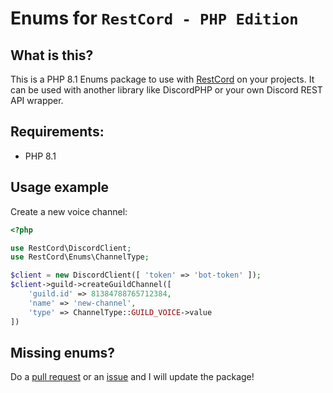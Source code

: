 Enums for `RestCord - PHP Edition`
======================

What is this?
------------

This is a PHP 8.1 Enums package to use with [RestCord](https://github.com/restcord/restcord) on your projects.
It can be used with another library like DiscordPHP or your own Discord REST API wrapper.


Requirements:
------------

- PHP 8.1

Usage example
------------

Create a new voice channel:
```php
<?php

use RestCord\DiscordClient;
use RestCord\Enums\ChannelType;

$client = new DiscordClient([ 'token' => 'bot-token' ]);
$client->guild->createGuildChannel([
    'guild.id' => 81384788765712384,
    'name' => 'new-channel',
    'type' => ChannelType::GUILD_VOICE->value
])
```

Missing enums?
------------
Do a [pull request](https://github.com/BriqueAuBob/restcord-enums/pulls) or an [issue](https://github.com/BriqueAuBob/restcord-enums/issues) and I will update the package!